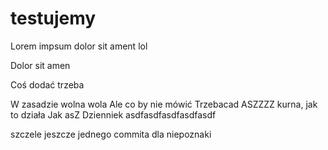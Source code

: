 # testujemy
Lorem impsum dolor sit ament lol

Dolor sit amen


Coś dodać trzeba 

W zasadzie wolna wola
Ale co by nie mówić
Trzebacad
ASZZZZ 
kurna, jak to działa
Jak asZ Dzienniek
asdfasdfasdfasdfasdf

szczele jeszcze jednego commita dla niepoznaki
